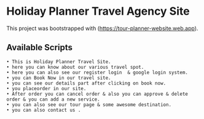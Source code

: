 # Holiday Planner Travel Agency Site

This project was bootstrapped with (https://tour-planner-website.web.app).

## Available Scripts

    • This is Holiday Planner Travel Site.
    • here you can know about our various travel spot.
    • here you can also see our register login  & google login system.
    • you can Book Now in our travel site.
    • you can see our details part after clicking on book now.
    • you placeorder in our site.
    • After order you can cancel order & also you can approve & delete order & you can add a new service.
    • you can also see our tour page & some awesome destination.
    • you can also contact us .



